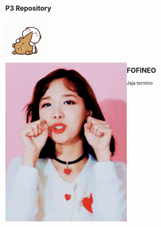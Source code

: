 
## P3 Repository

## <img src="source/tenor.gif" width="128" align="center"> 


 <img src="source/heh.gif" width="380" align="left"> 




## FOFINEO

Jaja termino
